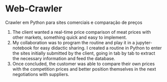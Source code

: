 # Web-Crawler
Crawler em Python para sites comerciais e comparação de preços


1) The client wanted a real-time price comparison of meat prices with other markets, something quick and easy to implement.
2) My collaboration was to program the routine and play it in a jupyter-notebook for easy didactic sharing. I created a routine in Python to enter the sites initially submitted by the client, going in tab by tab to extract the necessary information and feed the database.
3) Once concluded, the customer was able to compare their own prices with the competition prices and better position themselves in the next negotiations with suppliers.

